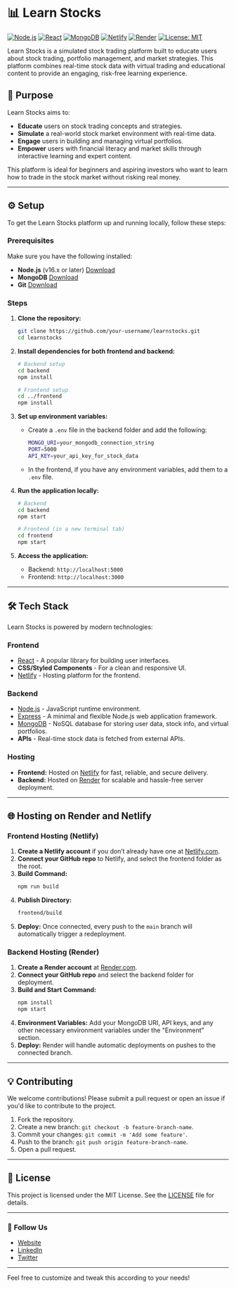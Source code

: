 # 📊 **Learn Stocks**

[![Node.js](https://img.shields.io/badge/Node.js-16.x-green?style=for-the-badge&logo=node.js)](https://nodejs.org/) 
[![React](https://img.shields.io/badge/React-18.x-blue?style=for-the-badge&logo=react)](https://reactjs.org/)
[![MongoDB](https://img.shields.io/badge/MongoDB-5.x-green?style=for-the-badge&logo=mongodb)](https://www.mongodb.com/) 
[![Netlify](https://img.shields.io/badge/Frontend-Hosted_on_Netlify-success?style=for-the-badge&logo=netlify)](https://www.netlify.com/)
[![Render](https://img.shields.io/badge/Backend-Hosted_on_Render-blue?style=for-the-badge&logo=render)](https://render.com/)
[![License: MIT](https://img.shields.io/badge/License-MIT-yellow.svg?style=for-the-badge)](https://opensource.org/licenses/MIT)

Learn Stocks is a simulated stock trading platform built to educate users about stock trading, portfolio management, and market strategies. This platform combines real-time stock data with virtual trading and educational content to provide an engaging, risk-free learning experience.

## 🎯 **Purpose**

Learn Stocks aims to:
- **Educate** users on stock trading concepts and strategies.
- **Simulate** a real-world stock market environment with real-time data.
- **Engage** users in building and managing virtual portfolios.
- **Empower** users with financial literacy and market skills through interactive learning and expert content.

This platform is ideal for beginners and aspiring investors who want to learn how to trade in the stock market without risking real money.

---

## ⚙️ **Setup**

To get the Learn Stocks platform up and running locally, follow these steps:

### Prerequisites
Make sure you have the following installed:
- **Node.js** (v16.x or later) [Download](https://nodejs.org/en/download/)
- **MongoDB** [Download](https://www.mongodb.com/try/download/community)
- **Git** [Download](https://git-scm.com/downloads)

### Steps

1. **Clone the repository:**
   ```bash
   git clone https://github.com/your-username/learnstocks.git
   cd learnstocks
   ```

2. **Install dependencies for both frontend and backend:**
   ```bash
   # Backend setup
   cd backend
   npm install

   # Frontend setup
   cd ../frontend
   npm install
   ```

3. **Set up environment variables:**
   - Create a `.env` file in the backend folder and add the following:
     ```bash
     MONGO_URI=your_mongodb_connection_string
     PORT=5000
     API_KEY=your_api_key_for_stock_data
     ```
   - In the frontend, if you have any environment variables, add them to a `.env` file.

4. **Run the application locally:**
   ```bash
   # Backend
   cd backend
   npm start

   # Frontend (in a new terminal tab)
   cd frontend
   npm start
   ```

5. **Access the application:**
   - Backend: `http://localhost:5000`
   - Frontend: `http://localhost:3000`

---

## 🛠 **Tech Stack**

Learn Stocks is powered by modern technologies:

### **Frontend**
- [React](https://reactjs.org/) - A popular library for building user interfaces.
- **CSS/Styled Components** - For a clean and responsive UI.
- [Netlify](https://www.netlify.com/) - Hosting platform for the frontend.

### **Backend**
- [Node.js](https://nodejs.org/) - JavaScript runtime environment.
- [Express](https://expressjs.com/) - A minimal and flexible Node.js web application framework.
- [MongoDB](https://www.mongodb.com/) - NoSQL database for storing user data, stock info, and virtual portfolios.
- **APIs** - Real-time stock data is fetched from external APIs.

### **Hosting**
- **Frontend:** Hosted on [Netlify](https://netlify.com) for fast, reliable, and secure delivery.
- **Backend:** Hosted on [Render](https://render.com) for scalable and hassle-free server deployment.

---

## 🌐 **Hosting on Render and Netlify**

### **Frontend Hosting (Netlify)**
1. **Create a Netlify account** if you don’t already have one at [Netlify.com](https://www.netlify.com/).
2. **Connect your GitHub repo** to Netlify, and select the frontend folder as the root.
3. **Build Command:** 
   ```bash
   npm run build
   ```
4. **Publish Directory:** 
   ```bash
   frontend/build
   ```
5. **Deploy:** Once connected, every push to the `main` branch will automatically trigger a redeployment.

### **Backend Hosting (Render)**
1. **Create a Render account** at [Render.com](https://render.com/).
2. **Connect your GitHub repo** and select the backend folder for deployment.
3. **Build and Start Command:**
   ```bash
   npm install
   npm start
   ```
4. **Environment Variables:** Add your MongoDB URI, API keys, and any other necessary environment variables under the "Environment" section.
5. **Deploy:** Render will handle automatic deployments on pushes to the connected branch.

---

## 💡 **Contributing**

We welcome contributions! Please submit a pull request or open an issue if you'd like to contribute to the project.

1. Fork the repository.
2. Create a new branch: `git checkout -b feature-branch-name`.
3. Commit your changes: `git commit -m 'Add some feature'`.
4. Push to the branch: `git push origin feature-branch-name`.
5. Open a pull request.

---

## 📄 **License**

This project is licensed under the MIT License. See the [LICENSE](LICENSE) file for details.

---

### 🚀 **Follow Us**
- [Website](https://learnstocks.com)
- [LinkedIn](https://www.linkedin.com/company/learnstocks)
- [Twitter](https://twitter.com/learnstocks)

---

Feel free to customize and tweak this according to your needs!
